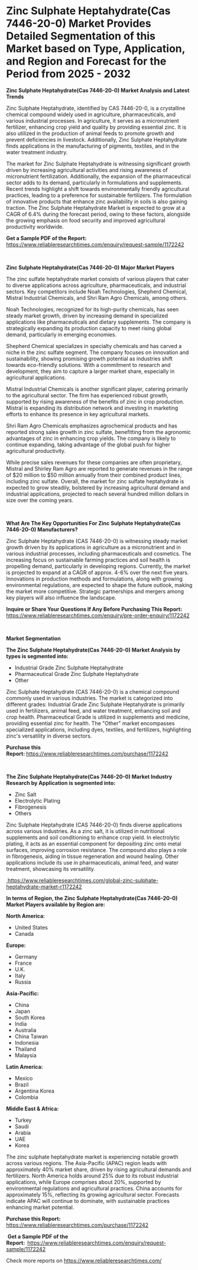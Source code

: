 <p><h1>Zinc Sulphate Heptahydrate(Cas 7446-20-0) Market Provides Detailed Segmentation of this Market based on Type, Application, and Region and Forecast for the Period from 2025 - 2032</h1></p><p><strong>Zinc Sulphate Heptahydrate(Cas 7446-20-0) Market Analysis and Latest Trends</strong></p>
<p><p>Zinc Sulphate Heptahydrate, identified by CAS 7446-20-0, is a crystalline chemical compound widely used in agriculture, pharmaceuticals, and various industrial processes. In agriculture, it serves as a micronutrient fertilizer, enhancing crop yield and quality by providing essential zinc. It is also utilized in the production of animal feeds to promote growth and prevent deficiencies in livestock. Additionally, Zinc Sulphate Heptahydrate finds applications in the manufacturing of pigments, textiles, and in the water treatment industry.</p><p>The market for Zinc Sulphate Heptahydrate is witnessing significant growth driven by increasing agricultural activities and rising awareness of micronutrient fertilization. Additionally, the expansion of the pharmaceutical sector adds to its demand, particularly in formulations and supplements. Recent trends highlight a shift towards environmentally friendly agricultural practices, leading to a preference for sustainable fertilizers. The formulation of innovative products that enhance zinc availability in soils is also gaining traction. The Zinc Sulphate Heptahydrate Market is expected to grow at a CAGR of 6.4% during the forecast period, owing to these factors, alongside the growing emphasis on food security and improved agricultural productivity worldwide.</p></p>
<p><strong>Get a Sample PDF of the Report:&nbsp;</strong> <a href="https://www.reliableresearchtimes.com/enquiry/request-sample/1172242?utm_campaign=2255&utm_medium=2&utm_source=Github&utm_content=ia&utm_term=03042025&utm_id=zinc-sulphate-heptahydratecas-7446-20-0">https://www.reliableresearchtimes.com/enquiry/request-sample/1172242</a></p>
<p>&nbsp;</p>
<p><strong>Zinc Sulphate Heptahydrate(Cas 7446-20-0) Major Market Players</strong></p>
<p><p>The zinc sulfate heptahydrate market consists of various players that cater to diverse applications across agriculture, pharmaceuticals, and industrial sectors. Key competitors include Noah Technologies, Shepherd Chemical, Mistral Industrial Chemicals, and Shri Ram Agro Chemicals, among others.</p><p>Noah Technologies, recognized for its high-purity chemicals, has seen steady market growth, driven by increasing demand in specialized applications like pharmaceuticals and dietary supplements. The company is strategically expanding its production capacity to meet rising global demand, particularly in emerging economies.</p><p>Shepherd Chemical specializes in specialty chemicals and has carved a niche in the zinc sulfate segment. The company focuses on innovation and sustainability, showing promising growth potential as industries shift towards eco-friendly solutions. With a commitment to research and development, they aim to capture a larger market share, especially in agricultural applications.</p><p>Mistral Industrial Chemicals is another significant player, catering primarily to the agricultural sector. The firm has experienced robust growth, supported by rising awareness of the benefits of zinc in crop production. Mistral is expanding its distribution network and investing in marketing efforts to enhance its presence in key agricultural markets.</p><p>Shri Ram Agro Chemicals emphasizes agrochemical products and has reported strong sales growth in zinc sulfate, benefitting from the agronomic advantages of zinc in enhancing crop yields. The company is likely to continue expanding, taking advantage of the global push for higher agricultural productivity.</p><p>While precise sales revenues for these companies are often proprietary, Mistral and Shirley Ram Agro are reported to generate revenues in the range of $20 million to $50 million annually from their combined product lines, including zinc sulfate. Overall, the market for zinc sulfate heptahydrate is expected to grow steadily, bolstered by increasing agricultural demand and industrial applications, projected to reach several hundred million dollars in size over the coming years.</p></p>
<p>&nbsp;</p>
<p><strong>What Are The Key Opportunities For Zinc Sulphate Heptahydrate(Cas 7446-20-0) Manufacturers?</strong></p>
<p><p>Zinc Sulphate Heptahydrate (CAS 7446-20-0) is witnessing steady market growth driven by its applications in agriculture as a micronutrient and in various industrial processes, including pharmaceuticals and cosmetics. The increasing focus on sustainable farming practices and soil health is propelling demand, particularly in developing regions. Currently, the market is projected to expand at a CAGR of approx. 4-6% over the next five years. Innovations in production methods and formulations, along with growing environmental regulations, are expected to shape the future outlook, making the market more competitive. Strategic partnerships and mergers among key players will also influence the landscape.</p></p>
<p><strong>Inquire or Share Your Questions If Any Before Purchasing This Report:</strong> <a href="https://www.reliableresearchtimes.com/enquiry/pre-order-enquiry/1172242?utm_campaign=2255&utm_medium=2&utm_source=Github&utm_content=ia&utm_term=03042025&utm_id=zinc-sulphate-heptahydratecas-7446-20-0">https://www.reliableresearchtimes.com/enquiry/pre-order-enquiry/1172242</a></p>
<p>&nbsp;</p>
<p><strong>Market Segmentation</strong></p>
<p><strong>The Zinc Sulphate Heptahydrate(Cas 7446-20-0) Market Analysis by types is segmented into:</strong></p>
<p><ul><li>Industrial Grade Zinc Sulphate Heptahydrate</li><li>Pharmaceutical Grade Zinc Sulphate Heptahydrate</li><li>Other</li></ul></p>
<p><p>Zinc Sulphate Heptahydrate (CAS 7446-20-0) is a chemical compound commonly used in various industries. The market is categorized into different grades: Industrial Grade Zinc Sulphate Heptahydrate is primarily used in fertilizers, animal feed, and water treatment, enhancing soil and crop health. Pharmaceutical Grade is utilized in supplements and medicine, providing essential zinc for health. The "Other" market encompasses specialized applications, including dyes, textiles, and fertilizers, highlighting zinc's versatility in diverse sectors.</p></p>
<p><strong>Purchase this Report:&nbsp;</strong><a href="https://www.reliableresearchtimes.com/purchase/1172242?utm_campaign=2255&utm_medium=2&utm_source=Github&utm_content=ia&utm_term=03042025&utm_id=zinc-sulphate-heptahydratecas-7446-20-0">https://www.reliableresearchtimes.com/purchase/1172242</a></p>
<p>&nbsp;</p>
<p><strong>The Zinc Sulphate Heptahydrate(Cas 7446-20-0) Market Industry Research by Application is segmented into:</strong></p>
<p><ul><li>Zinc Salt</li><li>Electrolytic Plating</li><li>Fibrogenesis</li><li>Others</li></ul></p>
<p><p>Zinc Sulphate Heptahydrate (CAS 7446-20-0) finds diverse applications across various industries. As a zinc salt, it is utilized in nutritional supplements and soil conditioning to enhance crop yield. In electrolytic plating, it acts as an essential component for depositing zinc onto metal surfaces, improving corrosion resistance. The compound also plays a role in fibrogenesis, aiding in tissue regeneration and wound healing. Other applications include its use in pharmaceuticals, animal feed, and water treatment, showcasing its versatility.</p></p>
<p><a href="https://www.reliableresearchtimes.com/global-zinc-sulphate-heptahydrate-market-r1172242?utm_campaign=2255&utm_medium=2&utm_source=Github&utm_content=ia&utm_term=03042025&utm_id=zinc-sulphate-heptahydratecas-7446-20-0">&nbsp;https://www.reliableresearchtimes.com/global-zinc-sulphate-heptahydrate-market-r1172242</a></p>
<p><strong>In terms of Region, the Zinc Sulphate Heptahydrate(Cas 7446-20-0) Market Players available by Region are:</strong></p>
<p>
    <p> <strong> North America: </strong>
        <ul>
            <li>United States</li>
            <li>Canada</li>
        </ul>
        </p> 
    <p> <strong> Europe: </strong>
        <ul>
            <li>Germany</li>
            <li>France</li>
            <li>U.K.</li>
            <li>Italy</li>
            <li>Russia</li>
        </ul>
        </p> 
    <p> <strong> Asia-Pacific: </strong>
        <ul>
            <li>China</li>
            <li>Japan</li>
            <li>South Korea</li>
            <li>India</li>
            <li>Australia</li>
            <li>China Taiwan</li>
            <li>Indonesia</li>
            <li>Thailand</li>
            <li>Malaysia</li>
        </ul>
        </p> 
    <p> <strong> Latin America: </strong>
        <ul>
            <li>Mexico</li>
            <li>Brazil</li>
            <li>Argentina Korea</li>
            <li>Colombia</li>
        </ul>
        </p> 
    <p> <strong> Middle East & Africa: </strong>
        <ul>
            <li>Turkey</li>
            <li>Saudi</li>
            <li>Arabia</li>
            <li>UAE</li>
            <li>Korea</li>
        </ul>
    </p>
    </p>
<p><p>The zinc sulphate heptahydrate market is experiencing notable growth across various regions. The Asia-Pacific (APAC) region leads with approximately 40% market share, driven by rising agricultural demands and fertilizers. North America holds around 25% due to its robust industrial applications, while Europe comprises about 20%, supported by environmental regulations and agricultural practices. China accounts for approximately 15%, reflecting its growing agricultural sector. Forecasts indicate APAC will continue to dominate, with sustainable practices enhancing market potential.</p></p>
<p><strong>Purchase this Report: </strong><a href="https://www.reliableresearchtimes.com/purchase/1172242?utm_campaign=2255&utm_medium=2&utm_source=Github&utm_content=ia&utm_term=03042025&utm_id=zinc-sulphate-heptahydratecas-7446-20-0">https://www.reliableresearchtimes.com/purchase/1172242</a></p>
<p>&nbsp;<strong>Get a Sample PDF of the Report:&nbsp;&nbsp;</strong><a href="https://www.reliableresearchtimes.com/enquiry/request-sample/1172242?utm_campaign=2255&utm_medium=2&utm_source=Github&utm_content=ia&utm_term=03042025&utm_id=zinc-sulphate-heptahydratecas-7446-20-0">https://www.reliableresearchtimes.com/enquiry/request-sample/1172242</a></p>
<p><strong></strong></p>
<p>Check more reports on <a href="https://www.reliableresearchtimes.com/?utm_campaign=2255&utm_medium=2&utm_source=Github&utm_content=ia&utm_term=03042025&utm_id=zinc-sulphate-heptahydratecas-7446-20-0">https://www.reliableresearchtimes.com/</a></p>